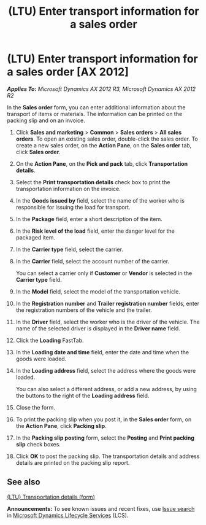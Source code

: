 ﻿---
title: (LTU) Enter transport information for a sales order
TOCTitle: (LTU) Enter transport information for a sales order
ms:assetid: 31cabc00-c590-4f2c-a7a8-ac5956d67e54
ms:mtpsurl: https://technet.microsoft.com/en-us/library/JJ665052(v=AX.60)
ms:contentKeyID: 49386634
ms.date: 04/18/2014
mtps_version: v=AX.60
---

# (LTU) Enter transport information for a sales order [AX 2012]


_**Applies To:** Microsoft Dynamics AX 2012 R3, Microsoft Dynamics AX 2012 R2_

In the **Sales order** form, you can enter additional information about the transport of items or materials. The information can be printed on the packing slip and on an invoice.

1.  Click **Sales and marketing** \> **Common** \> **Sales orders** \> **All sales orders**. To open an existing sales order, double-click the sales order. To create a new sales order, on the **Action Pane**, on the **Sales order** tab, click **Sales order**.

2.  On the **Action Pane**, on the **Pick and pack** tab, click **Transportation details**.

3.  Select the **Print transportation details** check box to print the transportation information on the invoice.

4.  In the **Goods issued by** field, select the name of the worker who is responsible for issuing the load for transport.

5.  In the **Package** field, enter a short description of the item.

6.  In the **Risk level of the load** field, enter the danger level for the packaged item.

7.  In the **Carrier type** field, select the carrier.

8.  In the **Carrier** field, select the account number of the carrier.
    
    You can select a carrier only if **Customer** or **Vendor** is selected in the **Carrier type** field.

9.  In the **Model** field, select the model of the transportation vehicle.

10. In the **Registration number** and **Trailer registration number** fields, enter the registration numbers of the vehicle and the trailer.

11. In the **Driver** field, select the worker who is the driver of the vehicle. The name of the selected driver is displayed in the **Driver name** field.

12. Click the **Loading** FastTab.

13. In the **Loading date and time** field, enter the date and time when the goods were loaded.

14. In the **Loading address** field, select the address where the goods were loaded.
    
    You can also select a different address, or add a new address, by using the buttons to the right of the **Loading address** field.

15. Close the form.

16. To print the packing slip when you post it, in the **Sales order** form, on the **Action Pane**, click **Packing slip**.

17. In the **Packing slip posting** form, select the **Posting** and **Print packing slip** check boxes.

18. Click **OK** to post the packing slip. The transportation details and address details are printed on the packing slip report.

## See also

[(LTU) Transportation details (form)](https://technet.microsoft.com/en-us/library/jj665040\(v=ax.60\))

  
**Announcements:** To see known issues and recent fixes, use [Issue search](http://go.microsoft.com/fwlink/?linkid=389258) in [Microsoft Dynamics Lifecycle Services](http://go.microsoft.com/fwlink/?linkid=306505) (LCS).

